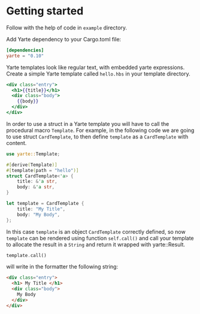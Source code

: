# Getting started

Follow with the help of code in `example` directory.

Add Yarte dependency to your Cargo.toml file:

```toml
[dependencies]
yarte = "0.10"
```
Yarte templates look like regular text, with embedded yarte expressions. 
Create a simple Yarte template called `hello.hbs` in your template directory.

```handlebars
<div class="entry">
  <h1>{{title}}</h1>
  <div class="body">
    {{body}}
  </div>
</div>
```


In order to use a struct in a Yarte template  you will have to call 
the procedural macro `Template`. For example, in the following 
code we are going to use struct `CardTemplate`, to then 
define `template` as a `CardTemplate` with content. 

```rust
use yarte::Template;

#[derive(Template)]
#[template(path = "hello")]
struct CardTemplate<'a> {
    title: &'a str,
    body: &'a str,
}
```

```rust
let template = CardTemplate {
    title: "My Title",
    body: "My Body",
};
```

In this case `template` is an object `CardTemplate` correctly defined, so now `template` 
can be rendered using function `self.call()` and call your template to allocate the 
result in a `String` and return it wrapped with yarte::Result.

```rust
template.call()
```
will write in the formatter the following string:
```html
<div class="entry">
  <h1> My Title </h1>
  <div class="body">
    My Body
  </div>
</div>
```
